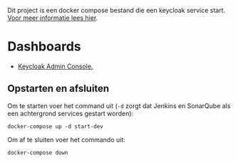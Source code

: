 Dit project is een docker compose bestand die een keycloak service start.
[Voor meer informatie lees hier](https://www.keycloak.org/getting-started/getting-started-docker).

# Dashboards

- [Keycloak Admin Console.](http://127.0.0.1:18080/)

## Opstarten en afsluiten

Om te starten voer het command uit (`-d` zorgt dat Jenkins en SonarQube als een achtergrond services gestart worden):

```shell
docker-compose up -d start-dev
```

Om af te sluiten voer het commando uit:

```shell
docker-compose down
```
